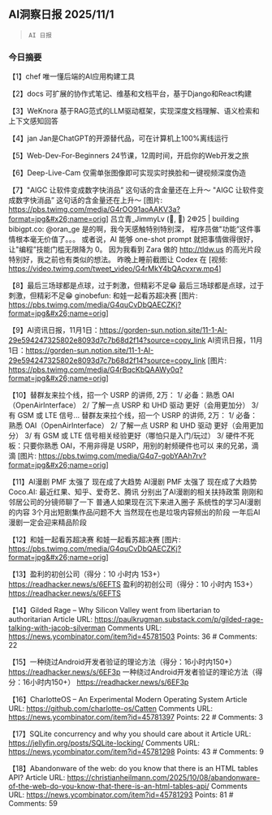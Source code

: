 ## AI洞察日报 2025/11/1

>  `AI 日报` 

### 今日摘要

【1】chef
唯一懂后端的AI应用构建工具

【2】docs
可扩展的协作式笔记、维基和文档平台，基于Django和React构建

【3】WeKnora
基于RAG范式的LLM驱动框架，实现深度文档理解、语义检索和上下文感知回答

【4】jan
Jan是ChatGPT的开源替代品，可在计算机上100%离线运行

【5】Web-Dev-For-Beginners
24节课，12周时间，开启你的Web开发之旅

【6】Deep-Live-Cam
仅需单张图像即可实现实时换脸和一键视频深度伪造

【7】"AIGC 让软件变成数字快消品” 这句话的含金量还在上升～
"AIGC 让软件变成数字快消品” 这句话的含金量还在上升～ [图片: https://pbs.twimg.com/media/G4rOO91aoAAKV3a?format=jpg&#x26;name=orig] 吕立青_JimmyLv (🐣, 🐣) 2𐃏25 | building bibigpt.co: @oran_ge 是的啊，我今天感触特别特别深， 程序员做"功能”这件事情根本毫无价值了。。。 或者说，AI 能够 one-shot prompt 就把事情做得很好，让"编程”技能门槛无限降为 0。 因为我看到 Zara 做的 http://tldw.us 的高光片段特别好，我之前也有类似的想法。 昨晚上睡前截图让 Codex 在 [视频: https://video.twimg.com/tweet_video/G4rMkY4bQAcvxrw.mp4]

【8】最后三场球都是点球，过于刺激，但精彩不足😁
最后三场球都是点球，过于刺激，但精彩不足😁 ginobefun: 和娃一起看苏超决赛 [图片: https://pbs.twimg.com/media/G4quCvDbQAECZKj?format=jpg&#x26;name=orig]

【9】AI资讯日报，11月1日：https://gorden-sun.notion.site/11-1-AI-29e594247325802e8093d7c7b68d2f14?source=copy_link
AI资讯日报，11月1日：https://gorden-sun.notion.site/11-1-AI-29e594247325802e8093d7c7b68d2f14?source=copy_link [图片: https://pbs.twimg.com/media/G4rBqcKbQAAWy0q?format=jpg&#x26;name=orig]

【10】替群友来拉个线，招一个 USRP 的讲师, 2万： 1/ 必备：熟悉 OAI（OpenAirInterface） 2/ 了解一点 USRP 和 UHD 驱动 更好（会用更加分） 3/ 有 GSM 或 LTE 信号...
替群友来拉个线，招一个 USRP 的讲师, 2万： 1/ 必备：熟悉 OAI（OpenAirInterface） 2/ 了解一点 USRP 和 UHD 驱动 更好（会用更加分） 3/ 有 GSM 或 LTE 信号相关经验更好（哪怕只是入门/玩过） 3/ 硬件不死板：只要你熟悉 OAI，不用非得是 USRP，用别的射频硬件也可以 来的兄弟，滴滴 [图片: https://pbs.twimg.com/media/G4q7-gobYAAh7rv?format=jpg&#x26;name=orig]

【11】AI漫剧 PMF 太强了 现在成了大趋势
AI漫剧 PMF 太强了 现在成了大趋势 Coco.AI: 最近红果、知乎、爱奇艺、腾讯 分别出了AI漫剧的相关扶持政策 刚刚和邻居公司的分镜师聊了一下 普通人如果现在沉下来进入圈子 系统性的学习AI漫剧的内容 3个月出短剧集作品问题不大 当然现在也是垃圾内容频出的阶段 一年后AI漫剧一定会迎来精品阶段

【12】和娃一起看苏超决赛
和娃一起看苏超决赛 [图片: https://pbs.twimg.com/media/G4quCvDbQAECZKj?format=jpg&#x26;name=orig]

【13】盈利的初创公司（得分：10 小时内 153+） https://readhacker.news/s/6EFTS
盈利的初创公司（得分：10 小时内 153+） https://readhacker.news/s/6EFTS

【14】Gilded Rage – Why Silicon Valley went from libertarian to authoritarian
Article URL: https://paulkrugman.substack.com/p/gilded-rage-talking-with-jacob-silverman Comments URL: https://news.ycombinator.com/item?id=45781503 Points: 36 # Comments: 22

【15】一种绕过Android开发者验证的理论方法（得分：16小时内150+） https://readhacker.news/s/6EF3p
一种绕过Android开发者验证的理论方法（得分：16小时内150+） https://readhacker.news/s/6EF3p

【16】CharlotteOS – An Experimental Modern Operating System
Article URL: https://github.com/charlotte-os/Catten Comments URL: https://news.ycombinator.com/item?id=45781397 Points: 22 # Comments: 3

【17】SQLite concurrency and why you should care about it
Article URL: https://jellyfin.org/posts/SQLite-locking/ Comments URL: https://news.ycombinator.com/item?id=45781298 Points: 43 # Comments: 9

【18】Abandonware of the web: do you know that there is an HTML tables API?
Article URL: https://christianheilmann.com/2025/10/08/abandonware-of-the-web-do-you-know-that-there-is-an-html-tables-api/ Comments URL: https://news.ycombinator.com/item?id=45781293 Points: 81 # Comments: 59

